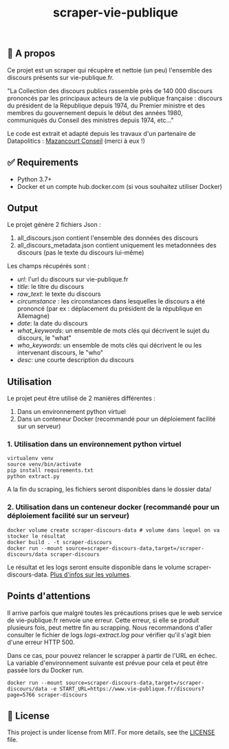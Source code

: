 <div align="center" id="top"> 


  <!-- <a href="https://{{app_url}}.netlify.app">Demo</a> -->
</div>

<h1 align="center">scraper-vie-publique</h1>

<br>

## :dart: A propos ##

Ce projet est un scraper qui récupère et nettoie (un peu) l'ensemble des discours présents sur vie-publique.fr. 

"La Collection des discours publics rassemble près de 140 000 discours prononcés par les principaux acteurs de la vie publique française : discours du président de la République depuis 1974, du Premier ministre et des membres du gouvernement depuis le début des années 1980, communiqués du Conseil des ministres depuis 1974, etc..."

Le code est extrait et adapté depuis les travaux d'un partenaire de Datapolitics : [Mazancourt Conseil](https://mazancourtconseil.wordpress.com/2021/09/08/scraper-les-discours-politiques/) (merci à eux !)

## :white_check_mark: Requirements ##

- Python 3.7+
- Docker et un compte hub.docker.com (si vous souhaitez utiliser Docker)

## Output ##

Le projet génère 2 fichiers Json : 
1. all_discours.json contient l'ensemble des données des discours
2. all_discours_metadata.json contient uniquement les metadonnées des discours (pas le texte du discours lui-même)

Les champs récupérés sont :
- _url_: l'url du discours sur vie-publique.fr
- _title_: le titre du discours
- _raw_text_: le texte du discours
- _circumstance_ : les circonstances dans lesquelles le discours a été prononcé (par ex : déplacement du président de la république en Allemagne)
- _date_: la date du discours
- _what_keywords_: un ensemble de mots clés qui décrivent le sujet du discours, le "what"
- _who_keywords_: un ensemble de mots clés qui décrivent le ou les intervenant  discours, le "who" 
- _desc_: une courte description du discours

## Utilisation ##

Le projet peut être utilisé de 2 manières différentes : 
1. Dans un environnement python virtuel
2. Dans un conteneur Docker (recommandé pour un déploiement facilité sur un serveur)

### 1. Utilisation dans un environnement python virtuel ###

```
virtualenv venv
source venv/bin/activate
pip install requirements.txt
python extract.py
```

A la fin du scraping, les fichiers seront disponibles dans le dossier data/

### 2. Utilisation dans un conteneur docker (recommandé pour un déploiement facilité sur un serveur) ###

```
docker volume create scraper-discours-data # volume dans lequel on va stocker le résultat
docker build . -t scraper-discours
docker run --mount source=scraper-discours-data,target=/scraper-discours/data scraper-discours
```

Le résultat et les logs seront ensuite disponible dans le volume scraper-discours-data. [Plus d'infos sur les volumes](scraper-discours).

## Points d'attentions ##

Il arrive parfois que malgré toutes les précautions prises que le web service de vie-publique.fr renvoie une erreur.
Cette erreur, si elle se produit plusieurs fois, peut mettre fin au scrapping. 
Nous recommandons d'aller consulter le fichier de logs _logs-extract.log_ pour vérifier qu'il s'agit bien d'une erreur HTTP 500. 

Dans ce cas, pour pouvez relancer le scrapper à partir de l'URL en échec. 
La variable d'environnement suivante est prévue pour cela et peut être passée lors du Docker run.

```
docker run --mount source=scraper-discours-data,target=/scraper-discours/data -e START_URL=https://www.vie-publique.fr/discours?page=5766 scraper-discours
```


## :memo: License ##

This project is under license from MIT. For more details, see the [LICENSE](LICENSE.md) file.
